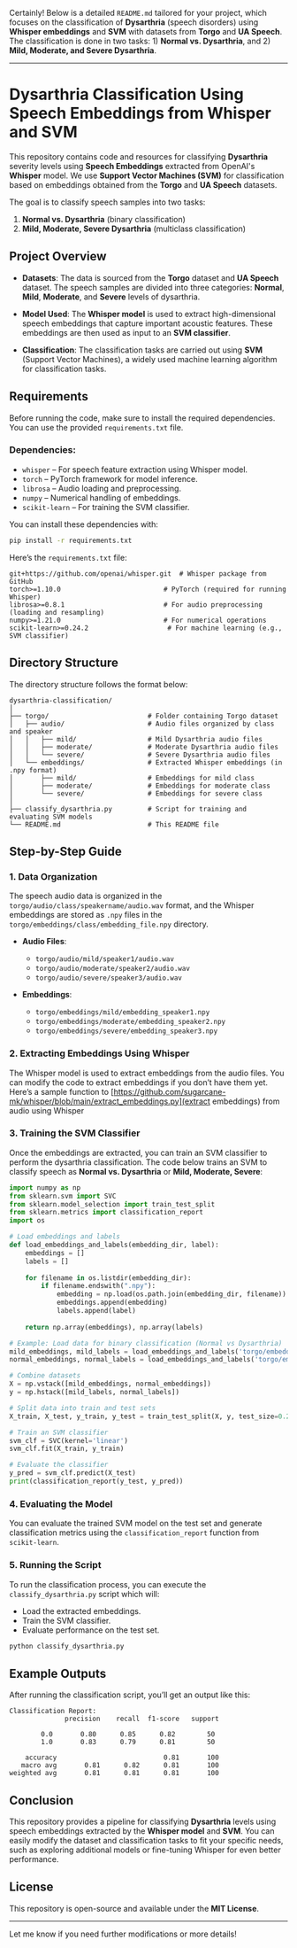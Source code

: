 Certainly! Below is a detailed `README.md` tailored for your project, which focuses on the classification of **Dysarthria** (speech disorders) using **Whisper embeddings** and **SVM** with datasets from **Torgo** and **UA Speech**. The classification is done in two tasks: 1) **Normal vs. Dysarthria**, and 2) **Mild, Moderate, and Severe Dysarthria**. 

---

# Dysarthria Classification Using Speech Embeddings from Whisper and SVM

This repository contains code and resources for classifying **Dysarthria** severity levels using **Speech Embeddings** extracted from OpenAI's **Whisper** model. We use **Support Vector Machines (SVM)** for classification based on embeddings obtained from the **Torgo** and **UA Speech** datasets.

The goal is to classify speech samples into two tasks:
1. **Normal vs. Dysarthria** (binary classification)
2. **Mild, Moderate, Severe Dysarthria** (multiclass classification)

## Project Overview

- **Datasets**: The data is sourced from the **Torgo** dataset and **UA Speech** dataset. The speech samples are divided into three categories: **Normal**, **Mild**, **Moderate**, and **Severe** levels of dysarthria.
  
- **Model Used**: The **Whisper model** is used to extract high-dimensional speech embeddings that capture important acoustic features. These embeddings are then used as input to an **SVM classifier**.

- **Classification**: The classification tasks are carried out using **SVM** (Support Vector Machines), a widely used machine learning algorithm for classification tasks.

## Requirements

Before running the code, make sure to install the required dependencies. You can use the provided `requirements.txt` file.

### Dependencies:

- `whisper` – For speech feature extraction using Whisper model.
- `torch` – PyTorch framework for model inference.
- `librosa` – Audio loading and preprocessing.
- `numpy` – Numerical handling of embeddings.
- `scikit-learn` – For training the SVM classifier.

You can install these dependencies with:

```bash
pip install -r requirements.txt
```

Here’s the `requirements.txt` file:

```
git+https://github.com/openai/whisper.git  # Whisper package from GitHub
torch>=1.10.0                          # PyTorch (required for running Whisper)
librosa>=0.8.1                         # For audio preprocessing (loading and resampling)
numpy>=1.21.0                          # For numerical operations
scikit-learn>=0.24.2                    # For machine learning (e.g., SVM classifier)
```

## Directory Structure

The directory structure follows the format below:

```
dysarthria-classification/
│
├── torgo/                         # Folder containing Torgo dataset
│   ├── audio/                     # Audio files organized by class and speaker
│   │   ├── mild/                  # Mild Dysarthria audio files
│   │   ├── moderate/              # Moderate Dysarthria audio files
│   │   └── severe/                # Severe Dysarthria audio files
│   └── embeddings/                # Extracted Whisper embeddings (in .npy format)
│       ├── mild/                  # Embeddings for mild class
│       ├── moderate/              # Embeddings for moderate class
│       └── severe/                # Embeddings for severe class
│
├── classify_dysarthria.py         # Script for training and evaluating SVM models
└── README.md                      # This README file
```

## Step-by-Step Guide

### 1. **Data Organization**

The speech audio data is organized in the `torgo/audio/class/speakername/audio.wav` format, and the Whisper embeddings are stored as `.npy` files in the `torgo/embeddings/class/embedding_file.npy` directory.

- **Audio Files**: 
  - `torgo/audio/mild/speaker1/audio.wav`
  - `torgo/audio/moderate/speaker2/audio.wav`
  - `torgo/audio/severe/speaker3/audio.wav`

- **Embeddings**:
  - `torgo/embeddings/mild/embedding_speaker1.npy`
  - `torgo/embeddings/moderate/embedding_speaker2.npy`
  - `torgo/embeddings/severe/embedding_speaker3.npy`

### 2. **Extracting Embeddings Using Whisper**

The Whisper model is used to extract embeddings from the audio files. You can modify the code to extract embeddings if you don’t have them yet. Here’s a sample function to [https://github.com/sugarcane-mk/whisper/blob/main/extract_embeddings.py](extract embeddings) from audio using Whisper

### 3. **Training the SVM Classifier**

Once the embeddings are extracted, you can train an SVM classifier to perform the dysarthria classification. The code below trains an SVM to classify speech as **Normal vs. Dysarthria** or **Mild, Moderate, Severe**:

```python
import numpy as np
from sklearn.svm import SVC
from sklearn.model_selection import train_test_split
from sklearn.metrics import classification_report
import os

# Load embeddings and labels
def load_embeddings_and_labels(embedding_dir, label):
    embeddings = []
    labels = []
    
    for filename in os.listdir(embedding_dir):
        if filename.endswith(".npy"):
            embedding = np.load(os.path.join(embedding_dir, filename))
            embeddings.append(embedding)
            labels.append(label)
    
    return np.array(embeddings), np.array(labels)

# Example: Load data for binary classification (Normal vs Dysarthria)
mild_embeddings, mild_labels = load_embeddings_and_labels('torgo/embeddings/mild/', 0)  # 0 for Dysarthria
normal_embeddings, normal_labels = load_embeddings_and_labels('torgo/embeddings/normal/', 1)  # 1 for Normal

# Combine datasets
X = np.vstack([mild_embeddings, normal_embeddings])
y = np.hstack([mild_labels, normal_labels])

# Split data into train and test sets
X_train, X_test, y_train, y_test = train_test_split(X, y, test_size=0.2, random_state=42)

# Train an SVM classifier
svm_clf = SVC(kernel='linear')
svm_clf.fit(X_train, y_train)

# Evaluate the classifier
y_pred = svm_clf.predict(X_test)
print(classification_report(y_test, y_pred))
```

### 4. **Evaluating the Model**

You can evaluate the trained SVM model on the test set and generate classification metrics using the `classification_report` function from `scikit-learn`.

### 5. **Running the Script**

To run the classification process, you can execute the `classify_dysarthria.py` script which will:
- Load the extracted embeddings.
- Train the SVM classifier.
- Evaluate performance on the test set.

```bash
python classify_dysarthria.py
```

## Example Outputs

After running the classification script, you’ll get an output like this:

```
Classification Report:
              precision    recall  f1-score   support

        0.0       0.80      0.85      0.82        50
        1.0       0.83      0.79      0.81        50

    accuracy                           0.81       100
   macro avg       0.81      0.82      0.81       100
weighted avg       0.81      0.81      0.81       100
```

## Conclusion

This repository provides a pipeline for classifying **Dysarthria** levels using speech embeddings extracted by the **Whisper model** and **SVM**. You can easily modify the dataset and classification tasks to fit your specific needs, such as exploring additional models or fine-tuning Whisper for even better performance.

## License

This repository is open-source and available under the **MIT License**.

---

Let me know if you need further modifications or more details!
